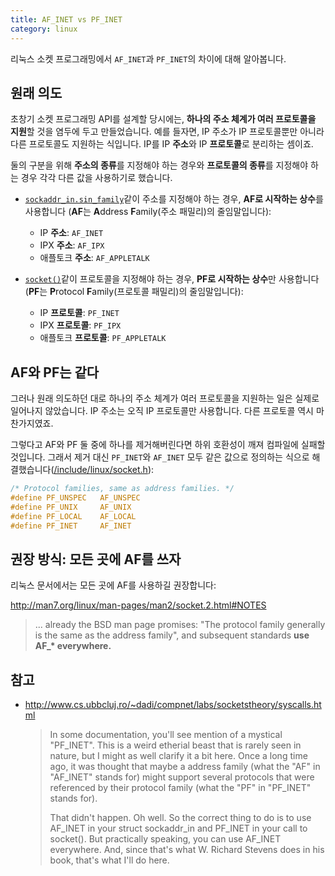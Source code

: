 ```yaml
---
title: AF_INET vs PF_INET
category: linux
---
```


리눅스 소켓 프로그래밍에서 `AF_INET`과 `PF_INET`의 차이에 대해 알아봅니다.

## 원래 의도

초창기 소켓 프로그래밍 API를 설계할 당시에는, **하나의 주소 체계가 여러 프로토콜을 지원**할 것을 염두에 두고 만들었습니다. 예를 들자면, IP 주소가 IP 프로토콜뿐만 아니라 다른 프로토콜도 지원하는 식입니다. IP를 IP **주소**와 IP **프로토콜**로 분리하는 셈이죠.

둘의 구분을 위해 **주소의 종류**를 지정해야 하는 경우와 **프로토콜의 종류**를 지정해야 하는 경우 각각 다른 값을 사용하기로 했습니다.

- [`sockaddr_in.sin_family`](http://man7.org/linux/man-pages/man7/ip.7.html)같이 주소를 지정해야 하는 경우, **AF로 시작하는 상수**를 사용합니다 (**AF**는 **A**ddress **F**amily(주소 패밀리)의 줄임말입니다):

    - IP **주소**: `AF_INET`
    - IPX **주소**: `AF_IPX`
    - 애플토크 **주소**: `AF_APPLETALK`

- [`socket()`](http://man7.org/linux/man-pages/man2/socket.2.html)같이 프로토콜을 지정해야 하는 경우, **PF로 시작하는 상수**만 사용합니다 (**PF**는 **P**rotocol **F**amily(프로토콜 패밀리)의 줄임말입니다):

    - IP **프로토콜**: `PF_INET`
    - IPX **프로토콜**: `PF_IPX`
    - 애플토크 **프로토콜**: `PF_APPLETALK`

## AF와 PF는 같다

그러나 원래 의도하던 대로 하나의 주소 체계가 여러 프로토콜을 지원하는 일은 실제로 일어나지 않았습니다. IP 주소는 오직 IP 프로토콜만 사용합니다. 다른 프로토콜 역시 마찬가지였죠.

그렇다고 AF와 PF 둘 중에 하나를 제거해버린다면 하위 호환성이 깨져 컴파일에 실패할 것입니다. 그래서 제거 대신 `PF_INET`와 `AF_INET` 모두 같은 값으로 정의하는 식으로 해결했습니다([/include/linux/socket.h](https://github.com/torvalds/linux/blob/26bc672134241a080a83b2ab9aa8abede8d30e1c/include/linux/socket.h#L215-L219)):

```c
/* Protocol families, same as address families. */
#define PF_UNSPEC	AF_UNSPEC
#define PF_UNIX		AF_UNIX
#define PF_LOCAL	AF_LOCAL
#define PF_INET		AF_INET
```

## 권장 방식: 모든 곳에 AF를 쓰자

리눅스 문서에서는 모든 곳에 AF를 사용하길 권장합니다:

<http://man7.org/linux/man-pages/man2/socket.2.html#NOTES>
> ... already the BSD man page promises: "The protocol family generally is the same as the address family", and subsequent standards **use AF_\* everywhere.**

## 참고

- <http://www.cs.ubbcluj.ro/~dadi/compnet/labs/socketstheory/syscalls.html>

    > In some documentation, you'll see mention of a mystical "PF_INET". This is a weird etherial beast that is rarely seen in nature, but I might as well clarify it a bit here. Once a long time ago, it was thought that maybe a address family (what the "AF" in "AF_INET" stands for) might support several protocols that were referenced by their protocol family (what the "PF" in "PF_INET" stands for).
    >
    > That didn't happen. Oh well. So the correct thing to do is to use AF_INET in your struct sockaddr_in and PF_INET in your call to socket(). But practically speaking, you can use AF_INET everywhere. And, since that's what W. Richard Stevens does in his book, that's what I'll do here.
